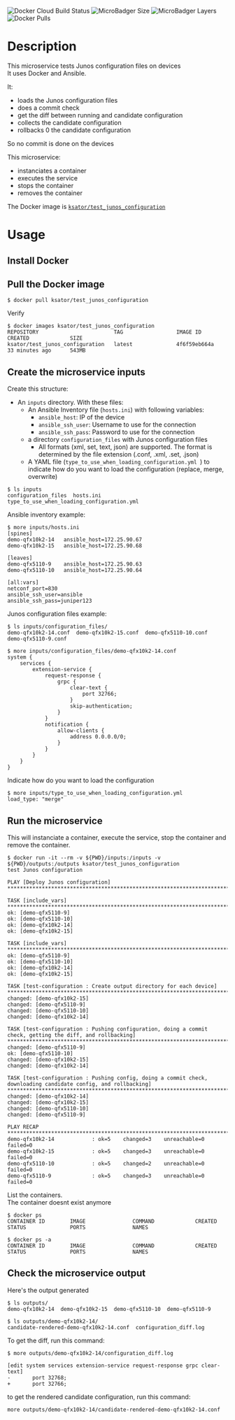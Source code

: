 ![Docker Cloud Build Status](https://img.shields.io/docker/cloud/build/ksator/test_junos_configuration.svg)  ![MicroBadger Size](https://img.shields.io/microbadger/image-size/ksator/test_junos_configuration.svg) ![MicroBadger Layers](https://img.shields.io/microbadger/layers/ksator/test_junos_configuration.svg) ![Docker Pulls](https://img.shields.io/docker/pulls/ksator/test_junos_configuration.svg) 

# Description 

This microservice tests Junos configuration files on devices  
It uses Docker and Ansible.  

It: 
- loads the Junos configuration files
- does a commit check
- get the diff between running and candidate configuration 
- collects the candidate configuration
- rollbacks 0 the candidate configuration    

So no commit is done on the devices  

This microservice: 
- instanciates a container
- executes the service 
- stops the container 
- removes the container


The Docker image is [```ksator/test_junos_configuration```](https://hub.docker.com/r/ksator/test_junos_configuration)  

# Usage

## Install Docker

## Pull the Docker image
```
$ docker pull ksator/test_junos_configuration  
```
Verify
```
$ docker images ksator/test_junos_configuration
REPOSITORY                        TAG                 IMAGE ID            CREATED             SIZE
ksator/test_junos_configuration   latest              4f6f59eb664a        33 minutes ago      543MB
```

## Create the microservice inputs

Create this structure: 
- An `inputs` directory. With these files: 
  - An Ansible Inventory file (`hosts.ini`) with following variables:
    - `ansible_host`: IP of the device
    - `ansible_ssh_user`: Username to use for the connection
    - `ansible_ssh_pass`: Password to use for the connection
  - a directory ```configuration_files``` with Junos configuration files
    - All formats (xml, set, text, json) are supported. The format is determined by the file extension (.conf, .xml, .set, .json)
  - A YAML file (`type_to_use_when_loading_configuration.yml `) to indicate how do you want to load the configuration (replace, merge, overwrite)  
  
```
$ ls inputs
configuration_files  hosts.ini  type_to_use_when_loading_configuration.yml
```

Ansible inventory example: 
```
$ more inputs/hosts.ini
[spines]
demo-qfx10k2-14   ansible_host=172.25.90.67
demo-qfx10k2-15   ansible_host=172.25.90.68

[leaves]
demo-qfx5110-9    ansible_host=172.25.90.63
demo-qfx5110-10   ansible_host=172.25.90.64

[all:vars]
netconf_port=830
ansible_ssh_user=ansible
ansible_ssh_pass=juniper123
```

Junos configuration files example:   
```
$ ls inputs/configuration_files/
demo-qfx10k2-14.conf  demo-qfx10k2-15.conf  demo-qfx5110-10.conf  demo-qfx5110-9.conf
```
```
$ more inputs/configuration_files/demo-qfx10k2-14.conf 
system {
	services {
		extension-service {
		    request-response {
		        grpc {
		            clear-text {
		                port 32766;
		            }
		            skip-authentication;
		        }
		    }
		    notification {
		        allow-clients {
		            address 0.0.0.0/0;
		        }
		    }
		}
	}
}
```
Indicate how do you want to load the configuration 
```
$ more inputs/type_to_use_when_loading_configuration.yml 
load_type: "merge"

```
## Run the microservice

This will instanciate a container, execute the service, stop the container and remove the container.    
```
$ docker run -it --rm -v ${PWD}/inputs:/inputs -v ${PWD}/outputs:/outputs ksator/test_junos_configuration
test Junos configuration

PLAY [Deploy Junos configuration] *************************************************************************************************************************************************************************************************************************************************

TASK [include_vars] ***************************************************************************************************************************************************************************************************************************************************************
ok: [demo-qfx5110-9]
ok: [demo-qfx5110-10]
ok: [demo-qfx10k2-14]
ok: [demo-qfx10k2-15]

TASK [include_vars] ***************************************************************************************************************************************************************************************************************************************************************
ok: [demo-qfx5110-9]
ok: [demo-qfx5110-10]
ok: [demo-qfx10k2-14]
ok: [demo-qfx10k2-15]

TASK [test-configuration : Create output directory for each device] ***************************************************************************************************************************************************************************************************************
changed: [demo-qfx10k2-15]
changed: [demo-qfx5110-9]
changed: [demo-qfx5110-10]
changed: [demo-qfx10k2-14]

TASK [test-configuration : Pushing configuration, doing a commit check, getting the diff, and rollbacking] ************************************************************************************************************************************************************************
changed: [demo-qfx5110-9]
ok: [demo-qfx5110-10]
changed: [demo-qfx10k2-15]
changed: [demo-qfx10k2-14]

TASK [test-configuration : Pushing config, doing a commit check, downloading candidate config, and rollbacking] *******************************************************************************************************************************************************************
changed: [demo-qfx10k2-14]
changed: [demo-qfx10k2-15]
changed: [demo-qfx5110-10]
changed: [demo-qfx5110-9]

PLAY RECAP ************************************************************************************************************************************************************************************************************************************************************************
demo-qfx10k2-14            : ok=5    changed=3    unreachable=0    failed=0   
demo-qfx10k2-15            : ok=5    changed=3    unreachable=0    failed=0   
demo-qfx5110-10            : ok=5    changed=2    unreachable=0    failed=0   
demo-qfx5110-9             : ok=5    changed=3    unreachable=0    failed=0   

```
List the containers.  
The container doesnt exist anymore
```
$ docker ps
CONTAINER ID        IMAGE               COMMAND             CREATED             STATUS              PORTS               NAMES
```
```
$ docker ps -a
CONTAINER ID        IMAGE               COMMAND             CREATED             STATUS              PORTS               NAMES
```


## Check the microservice output 

Here's the output generated
```
$ ls outputs/
demo-qfx10k2-14  demo-qfx10k2-15  demo-qfx5110-10  demo-qfx5110-9
```
```
$ ls outputs/demo-qfx10k2-14/
candidate-rendered-demo-qfx10k2-14.conf  configuration_diff.log
```
To get the diff, run this command: 
```
$ more outputs/demo-qfx10k2-14/configuration_diff.log 

[edit system services extension-service request-response grpc clear-text]
-       port 32768;
+       port 32766;
```
to get the rendered candidate configuration, run this command:  
```
more outputs/demo-qfx10k2-14/candidate-rendered-demo-qfx10k2-14.conf 
```
